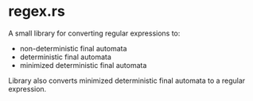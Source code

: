 # regex.rs

A small library for converting regular expressions to:
- non-deterministic final automata
- deterministic final automata
- minimized deterministic final automata

Library also converts minimized deterministic final automata to a regular expression.
